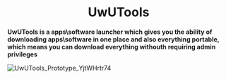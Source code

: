 <H1 align="center">UwUTools</H1>

**UwUTools is a apps\software launcher which gives you the ability of downloading apps\software in one place and also everything portable, which means you can download everything withouth requiring admin privileges**

![UwUTools_Prototype_YjtWHrtr74](https://github.com/dpadGuy/UwUTools/assets/164203577/75510e55-bbcb-426e-84ea-5ea6b4f0903a)

